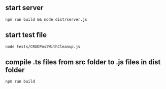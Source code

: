 ## start server

`npm run build && node dist/server.js`

## start test file

`node tests/CRUDPostWithCleanup.js`

## compile .ts files from src folder to .js files in dist folder

`npm run build`
